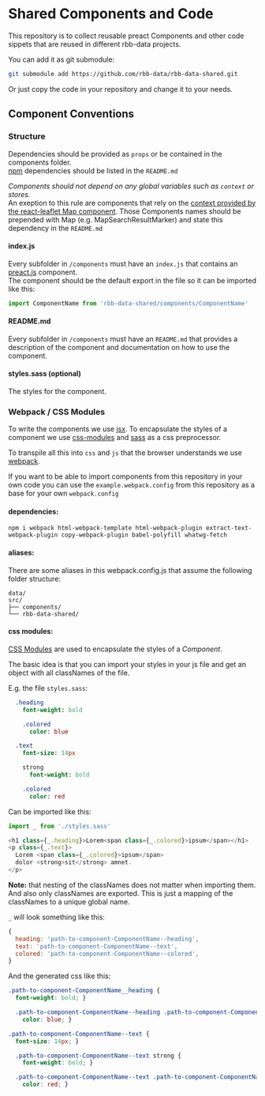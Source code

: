 # Shared Components and Code

This repository is to collect reusable preact Components and other code sippets
that are reused in different rbb-data projects.

You can add it as git submodule:
```bash
git submodule add https://github.com/rbb-data/rbb-data-shared.git
```

Or just copy the code in your repository and change it to your needs.

## Component Conventions

### Structure

Dependencies should be provided as `props` or be contained in the components folder.  
[npm](https://www.npmjs.com/) dependencies should be listed in the `README.md`

*Components should not depend on any global variables such as `context` or stores.*  
An exeption to this rule are components that rely on the [context provided by the react-leaflet Map component](https://react-leaflet.js.org/docs/en/intro.html#component-context). Those Components names should be prepended with Map (e.g. MapSearchResultMarker) and state this dependency in the `README.md`

#### index.js

Every subfolder in `/components` must have an `index.js` that contains an [preact.js](https://preactjs.com/)
component.  
The component should be the default export in the file so it can be imported like this:

```js
import ComponentName from 'rbb-data-shared/components/ComponentName'
```

#### README.md

Every subfolder in `/components` must have an `README.md` that provides a description of the component and documentation on how to use the component.

#### styles.sass (optional)

The styles for the component.

### Webpack / CSS Modules

To write the components we use [jsx](https://reactjs.org/docs/introducing-jsx.html).
To encapsulate the styles of a component we use [css-modules](https://github.com/css-modules/css-modules) and [sass](http://sass-lang.com/) as a css preprocessor.

To transpile all this into `css` and `js` that the browser understands we use [webpack](https://webpack.github.io/).

If you want to be able to import components from this repository in your own code you can use the `example.webpack.config` from this repository as a base for your own `webpack.config`

#### dependencies:

```
npm i webpack html-webpack-template html-webpack-plugin extract-text-webpack-plugin copy-webpack-plugin babel-polyfill whatwg-fetch
```

#### aliases:

There are some aliases in this webpack.config.js that assume the following folder structure:
```
data/
src/
├── components/
└── rbb-data-shared/
```

#### css modules:


[CSS Modules](https://github.com/css-modules/css-modules) are used to encapsulate the styles of a *Component*.

The basic idea is that you can import your styles in your js file and get an object with all classNames of the file.

E.g. the file `styles.sass`:
``` sass
  .heading
    font-weight: bold

    .colored
      color: blue

  .text
    font-size: 14px

    strong
      font-weight: bold

    .colored
      color: red
```

Can be imported like this:
``` js
import _ from './styles.sass'

<h1 class={_.heading}>Lorem<span class={_.colored}>ipsum</span></h1>
<p class={_.text}>
  Lorem <span class={_.colored}>ipsum</span>
  dolor <strong>sit</strong> amnet.
</p>
```

**Note:** that nesting of the classNames does not matter when importing them. And also only classNames are exported. This is just a mapping of the classNames to a unique global name.

`_` will look something like this:

``` js
{
  heading: 'path-to-component-ComponentName--heading',
  text: 'path-to-component-ComponentName--text',
  colored: 'path-to-component-ComponentName--colored',
}
```

And the generated css like this:

``` css
.path-to-component-ComponentName__heading {
  font-weight: bold; }

  .path-to-component-ComponentName--heading .path-to-component-ComponentName--colored {
    color: blue; }

.path-to-component-ComponentName--text {
  font-size: 14px; }

  .path-to-component-ComponentName--text strong {
    font-weight: bold; }

  .path-to-component-ComponentName--text .path-to-component-ComponentName--colored {
    color: red; }
```
